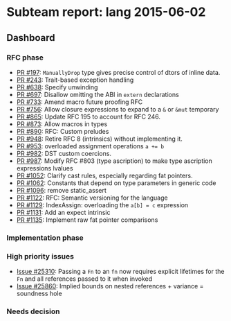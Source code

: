 # Subteam report: lang 2015-06-02

## Dashboard

### RFC phase

- [PR #197](https://github.com/rust-lang/rfcs/pull/197):
  `ManuallyDrop` type gives precise control of dtors of inline data.
- [PR #243](https://github.com/rust-lang/rfcs/pull/243):
  Trait-based exception handling
- [PR #638](https://github.com/rust-lang/rfcs/pull/638):
  Specify unwinding
- [PR #697](https://github.com/rust-lang/rfcs/pull/697):
  Disallow omitting the ABI in `extern` declarations
- [PR #733](https://github.com/rust-lang/rfcs/pull/733):
  Amend macro future proofing RFC
- [PR #756](https://github.com/rust-lang/rfcs/pull/756):
  Allow closure expressions to expand to a `&` or `&mut` temporary
- [PR #865](https://github.com/rust-lang/rfcs/pull/865):
  Update RFC 195 to account for RFC 246.
- [PR #873](https://github.com/rust-lang/rfcs/pull/873):
  Allow macros in types
- [PR #890](https://github.com/rust-lang/rfcs/pull/890):
  RFC: Custom preludes
- [PR #948](https://github.com/rust-lang/rfcs/pull/948):
  Retire RFC 8 (intrinsics) without implementing it.
- [PR #953](https://github.com/rust-lang/rfcs/pull/953):
  overloaded assignment operations `a += b`
- [PR #982](https://github.com/rust-lang/rfcs/pull/982):
  DST custom coercions.
- [PR #987](https://github.com/rust-lang/rfcs/pull/987):
  Modify RFC #803 (type ascription) to make type ascription expressions lvalues
- [PR #1052](https://github.com/rust-lang/rfcs/pull/1052):
  Clarify cast rules, especially regarding fat pointers.
- [PR #1062](https://github.com/rust-lang/rfcs/pull/1062):
  Constants that depend on type parameters in generic code
- [PR #1096](https://github.com/rust-lang/rfcs/pull/1096):
  remove static_assert
- [PR #1122](https://github.com/rust-lang/rfcs/pull/1122):
  RFC: Semantic versioning for the language
- [PR #1129](https://github.com/rust-lang/rfcs/pull/1129):
  IndexAssign: overloading the `a[b] = c` expression
- [PR #1131](https://github.com/rust-lang/rfcs/pull/1131):
  Add an expect intrinsic
- [PR #1135](https://github.com/rust-lang/rfcs/pull/1135):
  Implement raw fat pointer comparisons

### Implementation phase


### High priority issues

- [Issue #25310](https://github.com/rust-lang/rust/issues/25310):
  Passing a `Fn` to an `fn` now requires explicit lifetimes for the `Fn` and all references passed to it when invoked
- [Issue #25860](https://github.com/rust-lang/rust/issues/25860):
  Implied bounds on nested references + variance = soundness hole

### Needs decision

